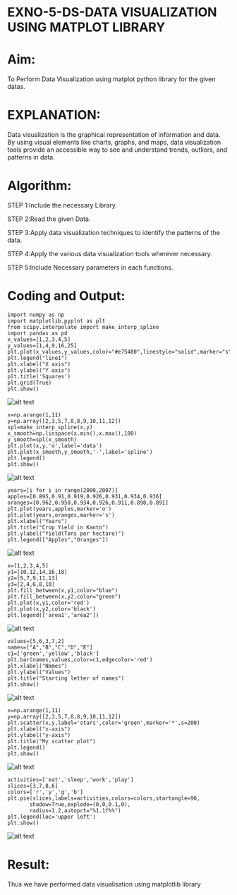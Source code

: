 # EXNO-5-DS-DATA VISUALIZATION USING MATPLOT LIBRARY

# Aim:
  To Perform Data Visualization using matplot python library for the given datas.

# EXPLANATION:
Data visualization is the graphical representation of information and data. By using visual elements like charts, graphs, and maps, data visualization tools provide an accessible way to see and understand trends, outliers, and patterns in data.

# Algorithm:
STEP 1:Include the necessary Library.

STEP 2:Read the given Data.

STEP 3:Apply data visualization techniques to identify the patterns of the data.

STEP 4:Apply the various data visualization tools wherever necessary.

STEP 5:Include Necessary parameters in each functions.

# Coding and Output:
```
import numpy as np
import matplotlib.pyplot as plt
from scipy.interpolate import make_interp_spline
import pandas as pd
x_values=[1,2,3,4,5]
y_values=[1,4,9,16,25]
plt.plot(x_values,y_values,color="#e75480",linestyle="solid",marker="s",markersize=12,linewidth=5,markerfacecolor="blue")
plt.legend("line1")
plt.xlabel("X axis")
plt.ylabel("Y axis")
plt.title('Squares') 
plt.grid(True)
plt.show()
```
![alt text](image.png)

```
x=np.arange(1,11)
y=np.array([2,3,5,7,8,8,9,10,11,12])
spl=make_interp_spline(x,y)
x_smooth=np.linspace(x.min(),x.max(),100)
y_smooth=spl(x_smooth)
plt.plot(x,y,'o',label='data')
plt.plot(x_smooth,y_smooth,'-',label='spline')
plt.legend()
plt.show()
```
![alt text](image-1.png)

```
years=[i for i in range(2000,2007)]
apples=[0.895,0.91,0.919,0.926,0.931,0.934,0.936]
oranges=[0.962,0.950,0.934,0.926,0.911,0.898,0.891]
plt.plot(years,apples,marker='o')
plt.plot(years,oranges,marker='s')
plt.xlabel("Years")
plt.title("Crop Yield in Kanto")
plt.ylabel("Yield(Tons per hectare)")
plt.legend(["Apples","Oranges"])
```

![alt text](image-2.png)

```
x=[1,2,3,4,5]
y1=[10,12,14,16,18]
y2=[5,7,9,11,13]
y3=[2,4,6,8,10]
plt.fill_between(x,y1,color="blue")
plt.fill_between(x,y2,color="green")
plt.plot(x,y1,color='red')
plt.plot(x,y2,color='black')
plt.legend(['area1','area2'])
```

![alt text](image-3.png)

```
values=[5,6,3,7,2]
names=["A","B","C","D","E"]
c1=['green','yellow','black']
plt.bar(names,values,color=c1,edgecolor='red')
plt.xlabel("Names")
plt.ylabel("Values")
plt.title("Starting letter of names")
plt.show()
```

![alt text](image-4.png)

```
x=np.arange(1,11)
y=np.array([2,3,5,7,8,8,9,10,11,12])
plt.scatter(x,y,label='stars',color='green',marker='*',s=200)
plt.xlabel("x-axis")
plt.ylabel("y-axis")
plt.title("My scatter plot")
plt.legend()
plt.show()
```

![alt text](image-5.png)

```
activities=['eat','sleep','work','play']
slices=[3,7,8,6]
colors=['r','y','g','b']
plt.pie(slices,labels=activities,colors=colors,startangle=90,
       shadow=True,explode=(0,0,0.1,0),
       radius=1.2,autopct="%1.1f%%")
plt.legend(loc='upper left')
plt.show()

```

![alt text](image-6.png)

# Result:
Thus we have performed data visualisation using matplotlib library
